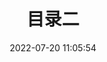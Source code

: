 ---
pageComponent:
  name: Catalogue
  data:
    key: 02.two
title: 目录二
date: 2022-07-20 11:05:54
permalink: /two/
sidebar: false
article: false
comment: false
editLink: false
---